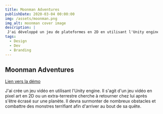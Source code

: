 ```yaml
---
title: Moonman Adventures
publishDate: 2020-03-04 00:00:00
img: /assets/moonman.png
img_alt: moonman cover image
description: |
 J'ai développé un jeu de plateformes en 2D en utilisant l'Unity engine
tags:
  - Design
  - Dev
  - Branding
---
```


## Moonman Adventures
<a href="https://omnicroissant.itch.io/moonman-adventures-demo"> Lien vers la démo </a>

J'ai crée un jeu vidéo en utilisant l'Unity engine.
Il s'agit d'un jeu vidéo en pixel art en 2D ou un extra-terrestre cherche à retourner chez lui après s'être écrasé sur une planète. Il devra surmonter de nombreux obstacles et combattre des monstres terrifiant afin d'arriver au bout de sa quête.